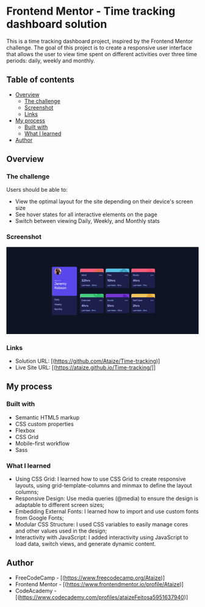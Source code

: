 # Frontend Mentor - Time tracking dashboard solution

This is a time tracking dashboard project, inspired by the Frontend Mentor challenge. The goal of this project is to create a responsive user interface that allows the user to view time spent on different activities over three time periods: daily, weekly and monthly.
## Table of contents

- [Overview](#overview)
  - [The challenge](#the-challenge)
  - [Screenshot](#screenshot)
  - [Links](#links)
- [My process](#my-process)
  - [Built with](#built-with)
  - [What I learned](#what-i-learned)
- [Author](#author)


## Overview

### The challenge

Users should be able to:

- View the optimal layout for the site depending on their device's screen size
- See hover states for all interactive elements on the page
- Switch between viewing Daily, Weekly, and Monthly stats

### Screenshot

![](./assets/images/screenshot.png)


### Links

- Solution URL: [(https://github.com/Ataize/Time-tracking)]
- Live Site URL: [(https://ataize.github.io/Time-tracking/]]

## My process

### Built with

- Semantic HTML5 markup
- CSS custom properties
- Flexbox
- CSS Grid
- Mobile-first workflow
- Sass


### What I learned

- Using CSS Grid: I learned how to use CSS Grid to create responsive layouts, using grid-template-columns and minmax to define the layout columns;
- Responsive Design: Use media queries (@media) to ensure the design is adaptable to different screen sizes;
- Embedding External Fonts: I learned how to import and use custom fonts from Google Fonts;
- Modular CSS Structure: I used CSS variables to easily manage cores and other values ​​used in the design;
- Interactivity with JavaScript: I added interactivity using JavaScript to load data, switch views, and generate dynamic content.


## Author

- FreeCodeCamp - [(https://www.freecodecamp.org/Ataize)]
- Frontend Mentor - [(https://www.frontendmentor.io/profile/Ataize)]
- CodeAcademy - [(https://www.codecademy.com/profiles/ataizeFeitosa5951637940)]

